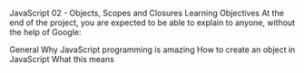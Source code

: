 JavaScript 02 - Objects, Scopes and Closures
Learning Objectives
At the end of the project, you are expected to be able to explain to anyone, without the help of Google:

General
Why JavaScript programming is amazing
How to create an object in JavaScript
What this means
